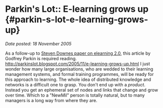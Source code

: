 # Parkin's Lot:: E-learning grows up {#parkin-s-lot-e-learning-grows-up}

_Date posted: 18 November 2005_

As a follow-up to [Steven Downes paper on elearning 2.0](http://elearnmag.org/subpage.cfm?section=articles&article=29-1), this article by Godfrey Parkin is required reading. http://parkinslot.blogspot.com/2005/11/e-learning-grows-up.html I just wonder how many large organisations, who are wedded to their learning management systems, and formal training programmes, will be ready for this approach to learning. The whole idea of distributed knowledge and networks is a difficult one to grasp. You don't end up with a _product_. Instead you get an ephemeral set of nodes and links that change and grow over time. Which to a "NewMil" person is totally natural, but to many managers is a long way from where they are.